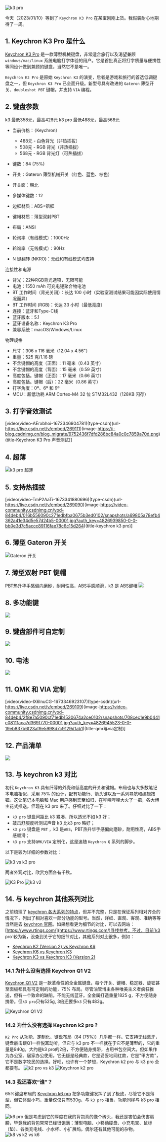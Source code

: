 

![k3 pro](https://i-blog.csdnimg.cn/blog_migrate/8454c716f826505b4b5d71ebd3a4a4a5.png)




今天（2023/01/10）等到了 `Keychron K3 Pro` 在某宝刚刚上货。我假装耐心地期待了一周。

##  1. Keychron K3 Pro 是什么
[Keychron K3 Pro](https://www.keychron.com/products/keychron-k3-pro-qmk-via-wireless-custom-mechanical-keyboard) 是一款薄型机械键盘，非常适合旅行以及渴望兼顾 `windows/mac/linux` 系统电脑打字体验的用户。它是首批真正将打字质量与便携性等同设计做到兼顾的键盘，当然它不是唯一。

`Keychron K3 Pro` 是原始 `Keychron K3` 的演变，后者是游戏和旅行的首选低调键盘之一，但 `Keychron K3 Pro` 已全面升级。新型号具有改进的 `Gateron` 薄型开关、`doubleshot PBT` 键帽，并支持 `VIA` 编程。

## 2. 键盘参数

k3 最低358元，最高428元
k3 pro 最低488元，最高568元

- 当前价格：（Keychron）
  - 488元 - 白色背光（非热插拔）
  - 508元 - RGB 背光（非热插拔）
  - 568元 - RGB 背光灯（可热插拔）


- 键数：84 (75%)
- 开关：Gateron 薄型机械开关（红色、蓝色、棕色）
- 开关面：朝北
- 多媒体键数：12 
- 边框材质：ABS+铝框
- 键帽材质：薄型双射PBT
- 布局：ANSI
- 轮询率（有线模式）：1000Hz
- 轮询率（无线模式）：90Hz
- N 键翻转 (NKRO)：无线和有线模式均支持

连接性和电源

- 背光：22种RGB背光选项，无限可能
- 电池：1550 mAh 可充电锂聚合物电池
- BT 工作时间（背光关闭）：长达 100 小时（实验室测试结果可能因实际使用情况而异）
- BT 工作时间 (RGB)：长达 33 小时（最低亮度）
- 连接：蓝牙和Type-C线
- 蓝牙版本：5.1
- 蓝牙设备名称：Keychron K3 Pro
- 兼容系统：macOS/Windows/Linux

物理规格

- 尺寸：306 x 116 毫米（12.04 x 4.56"）
- 重量：525 克/1.16 磅
- 不含键帽的高度（正面）：11 毫米（0.43 英寸）
- 不含键帽的高度（背面）：15 毫米（0.59 英寸）
- 高度包括。键帽（正面）：17 毫米（0.66 英寸）
- 高度包括。键帽（后）：22 毫米（0.86 英寸）
- 打字角度：0º、6º 和 9º
- MCU：超低功耗 ARM Cortex-M4 32 位 STM32L432（128KB 闪存）


## 3. 打字音效测试

[video(video-AErxbhoi-1673346904781)(type-csdn)(url-https://live.csdn.net/v/embed/269111)(image-https://i-blog.csdnimg.cn/blog_migrate/9752436f7dfd286bc84a0c0c7859a70d.png)(title-Keychron K3 Pro 声音测试)]



## 4. 超薄
![k3 pro 超薄](https://i-blog.csdnimg.cn/blog_migrate/97d6f1c25dff85c78c137cea40a12d0a.png)

## 5. 支持热插拔

[video(video-TmP2AaTi-1673341880696)(type-csdn)(url-https://live.csdn.net/v/embed/269090)(image-https://video-community.csdnimg.cn/vod-84deb4/016b556090c271edbfba0675b3ed0102/snapshots/a69805a78efb4362a41e34d5e57d24b5-00001.jpg?auth_key=4826939850-0-0-bb0e3d7c5accc89116fae78c6c15d264)(title-keychron k3 pro)]


## 6. 薄型 Gateron 开关
![ Gateron 开关 ](https://i-blog.csdnimg.cn/blog_migrate/63cf39ab01ab901a30590d5fadbecce5.png)


## 7. 薄型双射 PBT 键帽
PBT热升华手感偏向磨砂，耐用性高，ABS手感顺滑，k3 是 ABS键帽
![](https://i-blog.csdnimg.cn/blog_migrate/eacc53dd828fecfc353af0c7adb5e568.png)







## 8. 多功能键
![](https://i-blog.csdnimg.cn/blog_migrate/1774b5504b91ef6c39abc1a7fd95caf7.png)

## 9. 键盘部件可自定制
![](https://i-blog.csdnimg.cn/blog_migrate/e70430e5dd52c96f04a2c258f1f9e2df.png)

## 10. 电池
![](https://i-blog.csdnimg.cn/blog_migrate/45c948c4dd5615fa9c9150e10c6c7a67.jpeg)
## 11. QMK 和 VIA 定制

[video(video-lX6lnuCG-1673346923107)(type-csdn)(url-https://live.csdn.net/v/embed/269109)(image-https://video-community.csdnimg.cn/vod-84deb4/2f8e7a5090cf71edb1530674a2ce0102/snapshots/708cec1e9b0441c08111aca7d369f770-00001.jpg?auth_key=4826945523-0-0-19eb837b6f23af9e5998d7c9129d1ab1)(title-qmr与via定制)]


## 12. 产品清单
![](https://i-blog.csdnimg.cn/blog_migrate/566a0d7e43e7ace0f03300ec49426b4d.jpeg)
## 13. 与 keychron k3 对比

初代 `Keychron K3` 具有纤薄的外壳和低高度的开关和键帽。布局也与大多数笔记本电脑相似，采用 75% 的设计，配有功能行、箭头键以及一系列导航和编辑按钮。这让笔记本电脑和 Mac 用户感到宾至如归，在哔哩哔哩大火了一把，各大博主花式推送。但现在 k3 pro 来了。仔细对比了一下：

- `k3 pro` 键盘间距比 k3 紧凑，所以透光不如 k3 好；
- 敲击舒服度听测试声音 k3 比k3 pro 略好；
- `k3 pro` 键盘是 `PBT` ，k3 是`ABS`，PBT热升华手感偏向磨砂，耐用性高，ABS手感顺滑；
- `k3 pro` 支持`QMK/VIA` 定制化，这是追随 `Keychron Q` 系列的脚步。

以下是较为详细的参数对比：

![k3 vs k3 pro ](https://i-blog.csdnimg.cn/blog_migrate/68a8aeb5c871a09ab8a775e6a920d3cc.jpeg)


两者外观对比，欣赏方面各有千秋。

![K3 Pro](https://i-blog.csdnimg.cn/blog_migrate/ad90f9a95550e900cfd0555ca782d0a6.png)
![k3 v2](https://i-blog.csdnimg.cn/blog_migrate/5027d496cd9fb3156ef5e4a862b84c0a.png)

## 14. 与 keychron 其他系列对比
之前梳理了 [keychron 各大系列的特点](https://blog.csdn.net/xixihahalelehehe/article/details/128562913)，但并不完整，只是在保证系列相对齐全的情况下，列出了相对喜欢一部分功能的型号。当然，详细、直观、客观、准确等等当然是去 [keychron 官网](https://www.keychron.com/)。如果想看更为细节的对比，可以去网站：[https://www.rtings.com/](https://www.rtings.com/)寻找参考，不过，目前`k3 pro`较为新，没查到关于它的细节对比，其他系列对比很多，例如：
- [Keychron K2 (Version 2) vs Keychron K6](https://www.rtings.com/keyboard/tools/compare/keychron-k2-version-2-vs-keychron-k6/5777/14474?usage=9048&threshold=0.10)
- [Keychron K6 vs Keychron K3](https://www.rtings.com/keyboard/tools/compare/keychron-k6-vs-keychron-k3/14474/16994?usage=9048&threshold=0.10)
- [Keychron K3 vs Keychron K3 (Version 2)](https://www.rtings.com/keyboard/tools/compare/keychron-k3-vs-keychron-k3-version-2/16994/26470?usage=9048&threshold=0.10)


### 14.1 为什么没有选择 Keychron Q1 V2


[Keychron Q1 V2](https://www.keychron.com/products/keychron-q1-qmk-custom-mechanical-keyboard-iso-layout-collection) 是一款革命性的全金属键盘，每个开关、键帽、稳定器、旋钮甚至面板都具有可定制的功能，75% 布局。尽管油管博主各种唯美主义者疯狂推送，但有一个致命的缺陷，不能无线蓝牙。全金属打造重量1825 g，不方便随身携带。但`k3 pro`只有525g, 3倍还要多`k3` 只有483g。

![Keychron Q1 V2](https://i-blog.csdnimg.cn/blog_migrate/af6febee85fd8500d25183e259222f9a.png)
### 14.2 为什么没有选择 Keychron k2 pro ?
`K2 Pro` 从功能、定制化、键盘布局（84 (75%)）几乎都一样。它支持无线蓝牙，键盘敲击跟Q1一样悦耳动听，但它与 k3 pro 不一样就在于它不是薄型的，它的重量是940g，大约是k3 pro的2倍，不方便随身携带，占用书包空间大。但如果作为办公室、居家办公使用，它无疑是经典款，它是妥妥地网红款，它是"甲方款"，它不是数字牧民的选择。好吧，也许有一个梦想，Keychron k2 pro 与 k3 pro 全都要有。
![k2 pro vs k3](https://i-blog.csdnimg.cn/blog_migrate/13b6c6a8adc15a264cc2b6c00e4007a3.png)
![Keychron k2 pro ](https://i-blog.csdnimg.cn/blog_migrate/99934018cc3e47917e12adb060f61d7c.png)
### 14.3  我还喜欢“谁”？
65%键盘布局的 [Keychron k6 pro](https://www.keychron.com/products/keychron-k6-pro-qmk-via-wireless-custom-mechanical-keyboard) 把多功能键发挥了到了极致，尽管它不是薄型，但它体型小巧，重量仅仅只有530g，与 `k3 pro` 相当，功能同样与 k3 pro 相同。

![ k6 pro ](https://i-blog.csdnimg.cn/blog_migrate/bcc8f9ac4c9519af49a0a2975cfaa7d4.png)
但是考虑到它的厚度在我的背包真的像个砖头，我还是害怕会伤害肩膀，毕竟我的背包常常已经很饱满：薄型电脑、小移动硬盘、小充电宝、鼠标（垫）、各类充电线、小水杯、小扩展坞。偶尔还有其他可能的杂物。
![ k8 vs k2 vs k6 ](https://i-blog.csdnimg.cn/blog_migrate/1bb7ed9c8f80e1646f622e45141564a1.png)


